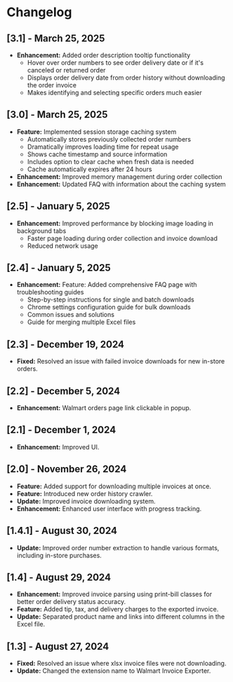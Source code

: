 # Changelog

## [3.1] - March 25, 2025

- **Enhancement:** Added order description tooltip functionality
  - Hover over order numbers to see order delivery date or if it's canceled or returned order
  - Displays order delivery date from order history without downloading the order invoice
  - Makes identifying and selecting specific orders much easier

## [3.0] - March 25, 2025

- **Feature:** Implemented session storage caching system
  - Automatically stores previously collected order numbers
  - Dramatically improves loading time for repeat usage
  - Shows cache timestamp and source information
  - Includes option to clear cache when fresh data is needed
  - Cache automatically expires after 24 hours
- **Enhancement:** Improved memory management during order collection
- **Enhancement:** Updated FAQ with information about the caching system

## [2.5] - January 5, 2025

- **Enhancement:** Improved performance by blocking image loading in background tabs
  - Faster page loading during order collection and invoice download
  - Reduced network usage

## [2.4] - January 5, 2025

- **Enhancement:** Feature: Added comprehensive FAQ page with troubleshooting guides
  - Step-by-step instructions for single and batch downloads
  - Chrome settings configuration guide for bulk downloads
  - Common issues and solutions
  - Guide for merging multiple Excel files

## [2.3] - December 19, 2024

- **Fixed:** Resolved an issue with failed invoice downloads for new in-store orders.

## [2.2] - December 5, 2024

- **Enhancement:** Walmart orders page link clickable in popup.

## [2.1] - December 1, 2024

- **Enhancement:** Improved UI.

## [2.0] - November 26, 2024

- **Feature:** Added support for downloading multiple invoices at once.
- **Feature:** Introduced new order history crawler.
- **Update:** Improved invoice downloading system.
- **Enhancement:** Enhanced user interface with progress tracking.

## [1.4.1] - August 30, 2024

- **Update:** Improved order number extraction to handle various formats, including in-store purchases.

## [1.4] - August 29, 2024

- **Enhancement:** Improved invoice parsing using print-bill classes for better order delivery status accuracy.
- **Feature:** Added tip, tax, and delivery charges to the exported invoice.
- **Update:** Separated product name and links into different columns in the Excel file.

## [1.3] - August 27, 2024

- **Fixed:** Resolved an issue where xlsx invoice files were not downloading.
- **Update:** Changed the extension name to Walmart Invoice Exporter.
